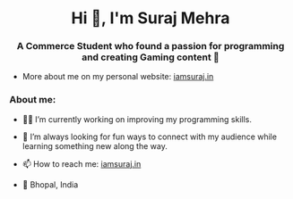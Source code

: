 <h1 align="center">Hi 👋, I'm Suraj Mehra</h1>
<h3 align="center"> A Commerce Student who found a passion for programming and creating Gaming content 🦾</h3>


- More about me on my personal website: [iamsuraj.in](https://iamsuraj.in)

### About me:
<!-- ABOUT-ME-LIST:START -->
- 👩‍💻 I’m currently working on improving my programming skills.
- 🌱 I’m always looking for fun ways to connect with my audience while learning something new along the way.
- 📫 How to reach me: [iamsuraj.in](https://iamsuraj.in)
- 📍 Bhopal, India


  <!-- ABOUT-ME-LIST:END -->
